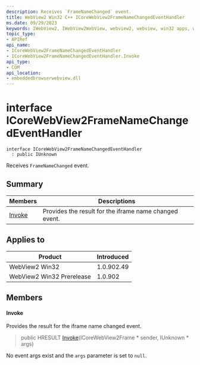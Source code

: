 ```yaml
---
description: Receives `FrameNameChanged` event.
title: WebView2 Win32 C++ ICoreWebView2FrameNameChangedEventHandler
ms.date: 09/29/2023
keywords: IWebView2, IWebView2WebView, webview2, webview, win32 apps, win32, edge, ICoreWebView2, ICoreWebView2Controller, browser control, edge html, ICoreWebView2FrameNameChangedEventHandler
topic_type: 
- APIRef
api_name:
- ICoreWebView2FrameNameChangedEventHandler
- ICoreWebView2FrameNameChangedEventHandler.Invoke
api_type:
- COM
api_location:
- embeddedbrowserwebview.dll
---
```


# interface ICoreWebView2FrameNameChangedEventHandler

```
interface ICoreWebView2FrameNameChangedEventHandler
  : public IUnknown
```

Receives `FrameNameChanged` event.

## Summary

 Members                        | Descriptions
--------------------------------|---------------------------------------------
[Invoke](#invoke) | Provides the result for the iframe name changed event.

## Applies to

Product                         | Introduced
--------------------------------|---------------------------------------------
WebView2 Win32            |    1.0.902.49
WebView2 Win32 Prerelease |    1.0.902

## Members

#### Invoke

Provides the result for the iframe name changed event.

> public HRESULT [Invoke](#invoke)(ICoreWebView2Frame * sender, IUnknown * args)

No event args exist and the `args` parameter is set to `null`.

